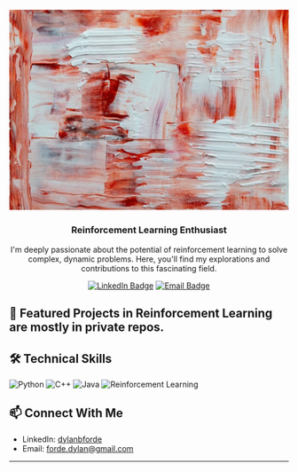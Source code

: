 <div align="center">

![Header Image](https://github.com/dylan4d/dylan4d/blob/main/steve-johnson-g72F3RoCvwM-unsplash.jpg)

### Reinforcement Learning Enthusiast

I'm deeply passionate about the potential of reinforcement learning to solve complex, dynamic problems. Here, you'll find my explorations and contributions to this fascinating field.

[![LinkedIn Badge](https://img.shields.io/badge/-Dylan_Forde-blue?style=flat&logo=LinkedIn&logoColor=white&link=https://linkedin.com/in/dylanbforde)](https://linkedin.com/in/dylanbforde)
[![Email Badge](https://img.shields.io/badge/-Email_me_Directly-2C2D72?style=flat&logo=Gmail&logoColor=white&link=mailto:forde.dylan@gmail.com)](mailto:forde.dylan@gmail.com)

</div>

## 🤖 Featured Projects in Reinforcement Learning are mostly in private repos.

## 🛠️ Technical Skills

![Python](https://img.shields.io/badge/-Python-3776AB?style=flat&logo=python&logoColor=white)
![C++](https://img.shields.io/badge/-C++-00599C?style=flat&logo=cplusplus&logoColor=white)
![Java](https://img.shields.io/badge/-Java-007396?style=flat&logo=java&logoColor=white)
![Reinforcement Learning](https://img.shields.io/badge/-Reinforcement_Learning-000000?style=flat)

## 📫 Connect With Me

- LinkedIn: [dylanbforde](https://linkedin.com/in/dylanbforde)
- Email: [forde.dylan@gmail.com](mailto:forde.dylan@gmail.com)

---
